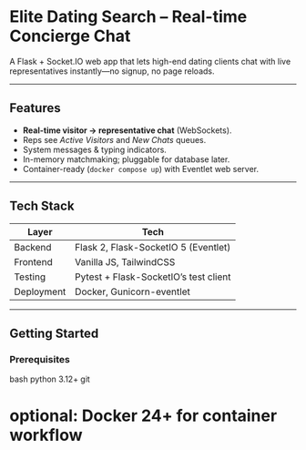 # Elite Dating Search – Real-time Concierge Chat

A Flask + Socket.IO web app that lets high-end dating clients chat with live
representatives instantly—no signup, no page reloads.

---

## Features
- **Real-time visitor → representative chat** (WebSockets).
- Reps see *Active Visitors* and *New Chats* queues.
- System messages & typing indicators.
- In-memory matchmaking; pluggable for database later.
- Container-ready (`docker compose up`) with Eventlet web server.

---

## Tech Stack
| Layer | Tech |
|-------|------|
| Backend | Flask 2, Flask-SocketIO 5 (Eventlet) |
| Frontend | Vanilla JS, TailwindCSS |
| Testing | Pytest + Flask-SocketIO’s test client |
| Deployment | Docker, Gunicorn-eventlet |

---

## Getting Started

### Prerequisites
bash
python 3.12+
git
# optional: Docker 24+ for container workflow